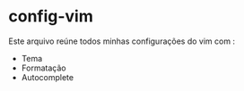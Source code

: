 # config-vim

Este arquivo reúne todos minhas configurações do vim com :

* Tema
* Formatação 
* Autocomplete 
